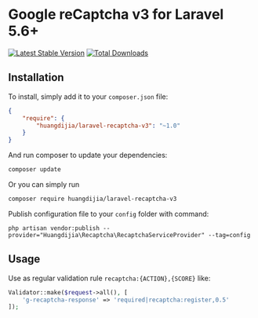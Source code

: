 # Google reCaptcha v3 for Laravel 5.6+

[![Latest Stable Version](https://poser.pugx.org/huangdijia/recaptcha-v3/version.png)](https://packagist.org/packages/huangdijia/recaptcha-v3)
[![Total Downloads](https://poser.pugx.org/huangdijia/recaptcha-v3/d/total.png)](https://packagist.org/packages/huangdijia/recaptcha-v3)

## Installation

To install, simply add it
to your `composer.json` file:

```json
{
    "require": {
        "huangdijia/laravel-recaptcha-v3": "~1.0"
    }
}
```

And run composer to update your dependencies:

```bash
composer update
```

Or you can simply run

```bash
composer require huangdijia/laravel-recaptcha-v3
```

Publish configuration file to your `config` folder with command:

    php artisan vendor:publish --provider="Huangdijia\Recaptcha\RecaptchaServiceProvider" --tag=config

## Usage

Use as regular validation rule `recaptcha:{ACTION},{SCORE}` like:

```php
Validator::make($request->all(), [
    'g-recaptcha-response' => 'required|recaptcha:register,0.5'
]);
```